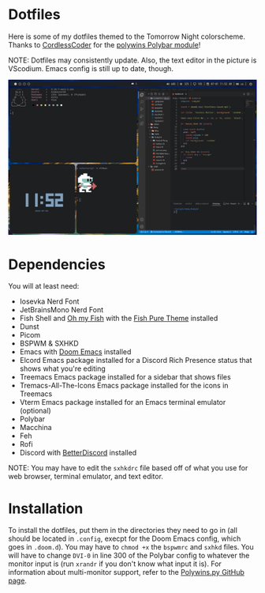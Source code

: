 # Dotfiles
Here is some of my dotfiles themed to the Tomorrow Night colorscheme.
Thanks to [CordlessCoder](https://github.com/CordlessCoder) for the [polywins Polybar module](https://github.com/CordlessCoder/polywins.py)!

NOTE: Dotfiles may consistently update. Also, the text editor in the picture is VScodium. Emacs config is still up to date, though.

![Preview](Preview.png)

# Dependencies
You will at least need:

* Iosevka Nerd Font
* JetBrainsMono Nerd Font
* Fish Shell and [Oh my Fish](https://github.com/oh-my-fish/oh-my-fish) with the [Fish Pure Theme](https://github.com/pure-fish/pure) installed
* Dunst
* Picom
* BSPWM & SXHKD
* Emacs with [Doom Emacs](https://github.com/doomemacs/doomemacs) installed 
* Elcord Emacs package installed for a Discord Rich Presence status that shows what you're editing
* Treemacs Emacs package installed for a sidebar that shows files
* Tremacs-All-The-Icons Emacs package installed for the icons in Treemacs 
* Vterm Emacs package installed for an Emacs terminal emulator (optional)
* Polybar
* Macchina
* Feh
* Rofi
* Discord with [BetterDiscord](https://github.com/BetterDiscord/BetterDiscord) installed

NOTE: You may have to edit the `sxhkdrc` file based off of what you use for web browser, terminal emulator, and text editor.

# Installation
To install the dotfiles, put them in the directories they need to go in (all should be located in `.config`, execpt for the Doom Emacs config, which goes in `.doom.d`). You may have to `chmod +x` the `bspwmrc` and `sxhkd` files. You will have to change `DVI-0` in line 300 of the Polybar config to whatever the monitor input is (run `xrandr` if you don't know what input it is). For information about multi-monitor support, refer to the [Polywins.py GitHub page](https://github.com/CordlessCoder/polywins.py).
